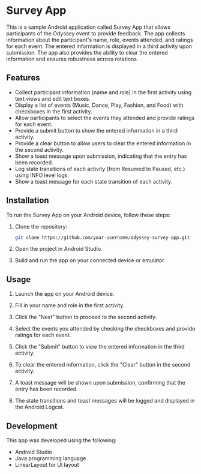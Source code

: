 # Survey App

This is a sample Android application called Survey App that allows participants of the Odyssey event to provide feedback. The app collects information about the participant's name, role, events attended, and ratings for each event. The entered information is displayed in a third activity upon submission. The app also provides the ability to clear the entered information and ensures robustness across rotations.

## Features

- Collect participant information (name and role) in the first activity using text views and edit text boxes.
- Display a list of events (Music, Dance, Play, Fashion, and Food) with checkboxes in the first activity.
- Allow participants to select the events they attended and provide ratings for each event.
- Provide a submit button to show the entered information in a third activity.
- Provide a clear button to allow users to clear the entered information in the second activity.
- Show a toast message upon submission, indicating that the entry has been recorded.
- Log state transitions of each activity (from Resumed to Paused, etc.) using INFO level logs.
- Show a toast message for each state transition of each activity.


## Installation

To run the Survey App on your Android device, follow these steps:

1. Clone the repository:

   ```bash
   git clone https://github.com/your-username/odyssey-survey-app.git
   ```

2. Open the project in Android Studio.

3. Build and run the app on your connected device or emulator.

## Usage

1. Launch the app on your Android device.

2. Fill in your name and role in the first activity.

3. Click the "Next" button to proceed to the second activity.

4. Select the events you attended by checking the checkboxes and provide ratings for each event.

5. Click the "Submit" button to view the entered information in the third activity.

6. To clear the entered information, click the "Clear" button in the second activity.

7. A toast message will be shown upon submission, confirming that the entry has been recorded.

8. The state transitions and toast messages will be logged and displayed in the Android Logcat.

## Development

This app was developed using the following:

- Android Studio
- Java programming language
- LinearLayout for UI layout
